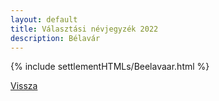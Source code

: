 ```yaml
---
layout: default
title: Választási névjegyzék 2022
description: Bélavár
---
```


{% include settlementHTMLs/Beelavaar.html %}

[Vissza](../)